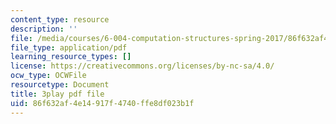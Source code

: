 ```yaml
---
content_type: resource
description: ''
file: /media/courses/6-004-computation-structures-spring-2017/86f632af4e14917f4740ffe8df023b1f_WXlcxHX0R_Y.pdf
file_type: application/pdf
learning_resource_types: []
license: https://creativecommons.org/licenses/by-nc-sa/4.0/
ocw_type: OCWFile
resourcetype: Document
title: 3play pdf file
uid: 86f632af-4e14-917f-4740-ffe8df023b1f
---
```

